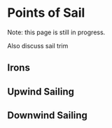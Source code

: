 # Points of Sail

Note: this page is still in progress.

Also discuss sail trim

## Irons

## Upwind Sailing

## Downwind Sailing
